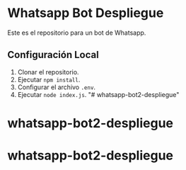 # Whatsapp Bot Despliegue

Este es el repositorio para un bot de Whatsapp.

## Configuración Local
1. Clonar el repositorio.
2. Ejecutar `npm install`.
3. Configurar el archivo `.env`.
4. Ejecutar `node index.js`.
"# whatsapp-bot2-despliegue" 
# whatsapp-bot2-despliegue
# whatsapp-bot2-despliegue
